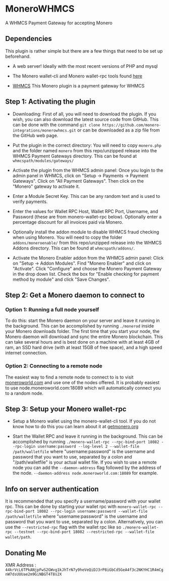 # MoneroWHMCS
A WHMCS Payment Gateway for accepting Monero

## Dependencies
This plugin is rather simple but there are a few things that need to be set up beforehand.

* A web server! Ideally with the most recent versions of PHP and mysql

* The Monero wallet-cli and Monero wallet-rpc tools found [here](https://getmonero.org/downloads/)

* [WHMCS](https://www.whmcs.com/)
This Monero plugin is a payment gateway for WHMCS

## Step 1: Activating the plugin
* Downloading: First of all, you will need to download the plugin.  If you wish, you can also download the latest source code from GitHub. This can be done with the command `git clone https://github.com/monero-integrations/monerowhmcs.git` or can be downloaded as a zip file from the GitHub web page.


* Put the plugin in the correct directory: You will need to copy `monero.php` and the folder named `monero` from this repo/unzipped release into the WHMCS Payment Gateways directory. This can be found at `whmcspath/modules/gateways/`

* Activate the plugin from the WHMCS admin panel: Once you login to the admin panel in WHMCS, click on "Setup -> Payments -> Payment Gateways". Click on "All Payment Gateways". Then click on the "Monero" gateway to activate it.

* Enter a Module Secret Key.  This can be any random text and is used to verify payments.  

* Enter the values for Wallet RPC Host, Wallet RPC Port, Username, and Password (these are from monero-wallet-rpc below).  Optionally enter a percentage discount for all invoices paid via Monero.

* Optionally install the addon module to disable WHMCS fraud checking when using Monero. You will need to copy the folder `addons/moneroenable/` from this repo/unzipped release into the WHMCS Addons directory. This can be found at `whmcspath/addons/`.  

* Activate the Monero Enabler addon from the WHMCS admin panel: Click on "Setup -> Addon Modules". Find "Monero Enabler" and click on "Activate". Click "Configure" and choose the Monero Payment Gateway in the drop down list. Check the box for "Enable checking for payment method by module" and click "Save Changes".

## Step 2: Get a Monero daemon to connect to

### Option 1: Running a full node yourself

To do this: start the Monero daemon on your server and leave it running in the background. This can be accomplished by running `./monerod` inside your Monero downloads folder. The first time that you start your node, the Monero daemon will download and sync the entire Monero blockchain. This can take several hours and is best done on a machine with at least 4GB of ram, an SSD hard drive (with at least 15GB of free space), and a high speed internet connection.

### Option 2: Connecting to a remote node
The easiest way to find a remote node to connect to is to visit [moneroworld.com](https://moneroworld.com/#nodes) and use one of the nodes offered. It is probably easiest to use node.moneroworld.com:18089 which will automatically connect you to a random node.

## Step 3: Setup your Monero wallet-rpc

* Setup a Monero wallet using the monero-wallet-cli tool. If you do not know how to do this you can learn about it at [getmonero.org](https://getmonero.org/resources/user-guides/monero-wallet-cli.html)

* Start the Wallet RPC and leave it running in the background. This can be accomplished by running `./monero-wallet-rpc --rpc-bind-port 18082 --rpc-login username:password --log-level 2 --wallet-file /path/walletfile` where "username:password" is the username and password that you want to use, separated by a colon and  "/path/walletfile" is your actual wallet file. If you wish to use a remote node you can add the `--daemon-address` flag followed by the address of the node. `--daemon-address node.moneroworld.com:18089` for example.



## Info on server authentication
It is recommended that you specify a username/password with your wallet rpc. This can be done by starting your wallet rpc with `monero-wallet-rpc --rpc-bind-port 18082 --rpc-login username:password --wallet-file /path/walletfile` where "username:password" is the username and password that you want to use, separated by a colon. Alternatively, you can use the `--restricted-rpc` flag with the wallet rpc like so `./monero-wallet-rpc --testnet --rpc-bind-port 18082 --restricted-rpc --wallet-file wallet/path`.

## Donating Me
XMR Address : `44krVcL6TPkANjpFwS2GWvg1kJhTrN7y9heVeQiDJ3rP8iGbCd5GeA4f3c2NKYHC1R4mCgnW7dsUUUae2m9GiNBGT4T8s2X`
